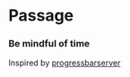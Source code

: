 # Passage
### Be mindful of time

Inspired by [progressbarserver](https://progressbarserver.appspot.com/)

